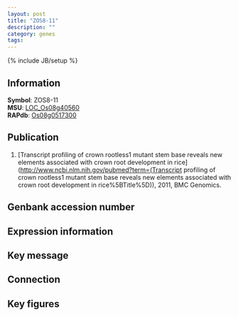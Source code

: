 ```yaml
---
layout: post
title: "ZOS8-11"
description: ""
category: genes
tags: 
---
```

{% include JB/setup %}

## Information
__Symbol__: ZOS8-11  
__MSU__: [LOC_Os08g40560](http://rice.plantbiology.msu.edu/cgi-bin/ORF_infopage.cgi?orf=LOC_Os08g40560)  
__RAPdb__: [Os08g0517300](http://rapdb.dna.affrc.go.jp/viewer/gbrowse_details/irgsp1?name=Os08g0517300)  

## Publication
1. [Transcript profiling of crown rootless1 mutant stem base reveals new elements associated with crown root development in rice](http://www.ncbi.nlm.nih.gov/pubmed?term=(Transcript profiling of crown rootless1 mutant stem base reveals new elements associated with crown root development in rice%5BTitle%5D)), 2011, BMC Genomics.

## Genbank accession number

## Expression information

## Key message

## Connection

## Key figures


